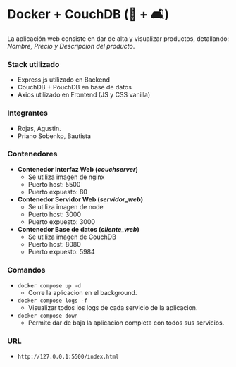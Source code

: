 # Docker + CouchDB (🐳 + 🛋️)

La aplicación web consiste en dar de alta y visualizar productos, detallando: *Nombre, Precio y Descripcion del producto*. 

### Stack utilizado

- Express.js utilizado en Backend
- CouchDB + PouchDB en base de datos
- Axios utilizado en Frontend (JS y CSS vanilla)

### Integrantes
- Rojas, Agustin.
- Priano Sobenko, Bautista

### Contenedores
* **Contenedor Interfaz Web (*couchserver*)**
    - Se utiliza imagen de nginx
    - Puerto host: 5500
    - Puerto expuesto: 80
* **Contenedor Servidor Web (*servidor_web*)**
    - Se utiliza imagen de node
    - Puerto host: 3000
    - Puerto expuesto: 3000
* **Contenedor Base de datos (*cliente_web*)**
    - Se utiliza imagen de CouchDB
    - Puerto host: 8080
    - Puerto expuesto: 5984

### Comandos

* `docker compose up -d`
    - Corre la aplicacion en el background.
* `docker compose logs -f`
    - Visualizar todos los logs de cada servicio de la aplicacion.
* `docker compose down`
    - Permite dar de baja la aplicacion completa con todos sus servicios.
### URL
* `http://127.0.0.1:5500/index.html`




